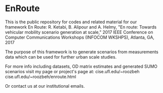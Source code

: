 # EnRoute

This is the public repository for codes and related material for our framework En Route:
R. Ketabi, B. Alipour and A. Helmy, "En route: Towards vehicular mobility scenario generation at scale," 2017 IEEE Conference on Computer Communications Workshops (INFOCOM WKSHPS), Atlanta, GA, 2017

The purpose of this framework is to generate scenarios from measurements data which can be used for further urban scale studies.

For more info including datasets, OD matrix estimates and generated SUMO scenarios visit my page or project's page at:
cise.ufl.edu/~roozbeh
cise.ufl.edu/~roozbeh/enroute.html

Or contact us at our institutional emails.
